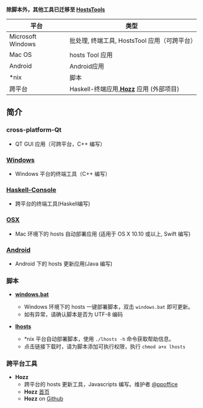 **除脚本外，其他工具已迁移至  [HostsTools](https://github.com/HostsTools)**

平台 | 类型
--------|---------
Microsoft Windows | 批处理, 终端工具, HostsTool 应用（可跨平台）
Mac OS | hosts Tool 应用
Android | Android应用
*nix | 脚本
跨平台 | Haskell-终端应用,[**Hozz**](http://ppoffice.github.io/Hozz) 应用 (外部项目)

## 简介

### cross-platform-Qt
- QT GUI 应用（可跨平台，C++ 编写）

### [Windows](https://github.com/HostsTools/Windows)
- Windows 平台的终端工具（C++ 编写）

### [Haskell-Console](https://github.com/HostsTools/Haskell-Console)
- 跨平台的终端工具(Haskell编写)

### [OSX](https://github.com/HostsTools/OSX)
- Mac 环境下的 hosts 自动部署应用 (适用于 OS X 10.10 或以上, Swift 编写)

### [Android](https://github.com/HostsTools/Android)
- Android 下的 hosts 更新应用(Java 编写)

### 脚本
- [**windows.bat**](http://keving.pythonanywhere.com/hosts_scripts/windows.bat)
  - Windows 环境下的 hosts 一键部署脚本，双击 `windows.bat` 即可更新。
  - 如有异常，请确认脚本是否为 UTF-8 编码

- [**lhosts**](http://keving.pythonanywhere.com/hosts_scripts/lhosts)
  - *nix 平台自动部署脚本，使用 `./lhosts -h` 命令获取帮助信息。
  - 点击链接下载时，请为脚本添加可执行权限，执行 `chmod a+x lhosts`

### 跨平台工具
- **Hozz**
  - 跨平台的 hosts 更新工具，Javascripts 编写。维护者 [@ppoffice](https://github.com/ppoffice)
  - **Hozz** [首页](http://ppoffice.github.io/Hozz)
  - **Hozz** on [Github](https://github.com/ppoffice/Hozz)
